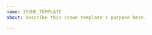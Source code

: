 ```yaml
---
name: ISSUE_TEMPLATE
about: Describe this issue template's purpose here.

---
```


<!--
Thanks for raising a Framework issue. What sort of issue are you raising?

Question

Please ask questions about how to use something, or to understand why something isn't
working as you expect it to, on Stack Overflow using the spring-boot tag.

Bug report

Please provide details of the problem, including the version of this framework that you
are using. If possible, please provide a test case or sample application that reproduces
the problem. This makes it much easier for us to diagnose the problem and to verify that
we have fixed it.

Enhancement

Please start by describing the problem that you are trying to solve. There may already
be a solution, or there may be a way to solve it that you hadn't considered.
-->
